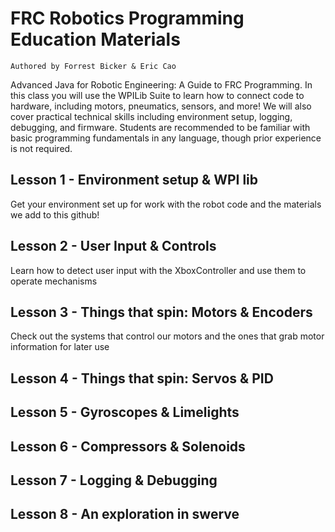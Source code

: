 # FRC Robotics Programming Education Materials

`Authored by Forrest Bicker & Eric Cao`

Advanced Java for Robotic Engineering: A Guide to FRC Programming. In this class you will use the WPILib Suite to learn how to connect code to hardware, including motors, pneumatics, sensors, and more! We will also cover practical technical skills including environment setup, logging, debugging, and firmware. Students are recommended to be familiar with basic programming fundamentals in any language, though prior experience is not required.

## Lesson 1 - Environment setup & WPI lib
Get your environment set up for work with the robot code and the materials we add to this github!

## Lesson 2 - User Input & Controls
Learn how to detect user input with the XboxController and use them to operate mechanisms

## Lesson 3 - Things that spin: Motors & Encoders
Check out the systems that control our motors and the ones that grab motor information for later use

## Lesson 4 - Things that spin: Servos & PID

## Lesson 5 - Gyroscopes & Limelights

## Lesson 6 - Compressors & Solenoids

## Lesson 7 - Logging & Debugging

## Lesson 8 - An exploration in swerve
